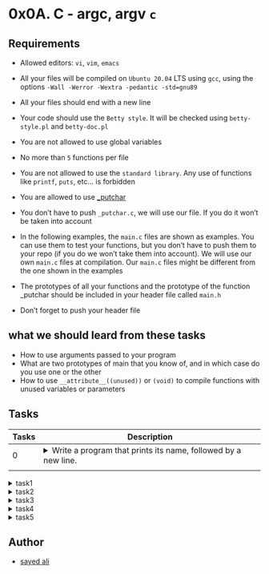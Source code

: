# 0x0A. C - argc, argv `c`

## Requirements

* Allowed editors: `vi`, `vim`, `emacs`

* All your files will be compiled on `Ubuntu 20.04` LTS using `gcc`, using the options `-Wall -Werror -Wextra -pedantic -std=gnu89`

* All your files should end with a new line

* Your code should use the `Betty style`. It will be checked using `betty-style.pl` and `betty-doc.pl`

* You are not allowed to use global variables

* No more than `5` functions per file

* You are not allowed to use the `standard library`. Any use of functions like `printf`, `puts`, etc… is forbidden

* You are allowed to use [_putchar](https://github.com/holbertonschool/_putchar.c/blob/master/_putchar.c)

* You don’t have to push `_putchar.c`, we will use our file. If you do it won’t be taken into account

* In the following examples, the `main.c` files are shown as examples. You can use them to test your functions, but you don’t have to push them to your repo (if you do we won’t take them into account). We will use our own `main.c` files at compilation. Our `main.c` files might be different from the one shown in the examples

* The prototypes of all your functions and the prototype of the function _putchar should be included in your header file called `main.h`

* Don’t forget to push your header file

## what we should leard from these tasks

* How to use arguments passed to your program
* What are two prototypes of main that you know of, and in which case do you use one or the other
* How to use `__attribute__((unused))` or `(void)` to compile functions with unused variables or parameters

## Tasks
| Tasks | Description |
| --- | --- |
| 0 | <details><summary>Write a program that prints its name, followed by a new line.</summary><ul><li>If you rename the program, it will print the new name, without having to compile it again<li>You should not remove the path before the name of the program<pre><ul>julien@ubuntu:~/0x0A. argc, argv$ gcc -Wall -pedantic -Werror -Wextra -std=gnu89 0-whatsmyname.c -o mynameis<ul>julien@ubuntu:~/0x0A. argc, argv$ ./mynameis<ul>./mynameis<ul>julien@ubuntu:~/0x0A. argc, argv$ mv mynameis mynewnameis<ul>julien@ubuntu:~/0x0A. argc, argv$ ./mynewnameis<ul>./mynewnameis<ul>julien@ubuntu:~/0x0A. argc, argv$
</pre></details> |

<details><summary>task1</summary>
<p>

Write a program that prints the number of arguments passed into it.

* Your program should print a number, followed by a new line

```
julien@ubuntu:~/0x0A. argc, argv$ gcc -Wall -pedantic -Werror -Wextra -std=gnu89 1-args.c -o nargs
julien@ubuntu:~/0x0A. argc, argv$ ./nargs 
0
julien@ubuntu:~/0x0A. argc, argv$ ./nargs hello
1
julien@ubuntu:~/0x0A. argc, argv$ ./nargs "hello, world"
1
julien@ubuntu:~/0x0A. argc, argv$ ./nargs hello, world
2
julien@ubuntu:~/0x0A. argc, argv$ 
```

</p>
</details>

<details><summary>task2</summary>
<p>

Write a program that prints all arguments it receives.

* All arguments should be printed, including the first one
* Only print one argument per line, ending with a new line

```
julien@ubuntu:~/0x0A. argc, argv$ gcc -Wall -pedantic -Werror -Wextra -std=gnu89 2-args.c -o args
julien@ubuntu:~/0x0A. argc, argv$ ./args 
./args
julien@ubuntu:~/0x0A. argc, argv$ ./args You can do anything, but not everything.
./args
You
can
do
anything,
but
not
everything.
julien@ubuntu:~/0x0A. argc, argv$ 
```
</p>
</details>

<details><summary>task3</summary>
<p>
Write a program that multiplies two numbers.

* Your program should print the result of the multiplication, followed by a new line
* You can assume that the two numbers and result of the multiplication can be stored in an integer
* If the program does not receive two arguments, your program should print `Error`, followed by a new line, and return `1`

``` 
julien@ubuntu:~/0x0A. argc, argv$ gcc -Wall -pedantic -Werror -Wextra -std=gnu89 3-mul.c -o mul
julien@ubuntu:~/0x0A. argc, argv$ ./mul 2 3
6
julien@ubuntu:~/0x0A. argc, argv$ ./mul 2 -3
-6
julien@ubuntu:~/0x0A. argc, argv$ ./mul 2 0
0
julien@ubuntu:~/0x0A. argc, argv$ ./mul 245 3245342
795108790
julien@ubuntu:~/0x0A. argc, argv$ ./mul
Error
julien@ubuntu:~/0x0A. argc, argv$ 

```

</p>
</details>

<details><summary>task4</summary>
<p>
Write a program that adds positive numbers.

* Print the result, followed by a new line
* If no number is passed to the program, print 0, followed by a new line
* If one of the number contains symbols that are not digits, print `Error`, followed by a new line, and return `1`
* You can assume that numbers and the addition of all the numbers can be stored in an `int`

```
julien@ubuntu:~/0x0A. argc, argv$ gcc -Wall -pedantic -Werror -Wextra -std=gnu89 4-add.c -o add
julien@ubuntu:~/0x0A. argc, argv$ ./add 1 1
2
julien@ubuntu:~/0x0A. argc, argv$ ./add 1 10 100 1000
1111
julien@ubuntu:~/0x0A. argc, argv$ ./add 1 2 3 e 4 5
Error
julien@ubuntu:~/0x0A. argc, argv$ ./add
0
julien@ubuntu:~/0x0A. argc, argv$ 
```

</p>
</details>

<details><summary>task5</summary>
<p>

Write a program that prints the minimum number of coins to make change for an amount of money.

* `Usage: ./change cents`
* where `cents` is the amount of cents you need to give back
* if the number of arguments passed to your program is not exactly `1`, print Error, followed by a new line, and return `1`
* you should use `atoi` to parse the parameter passed to your program
* If the number passed as the argument is negative, print `0`, followed by a new line
You can use an unlimited number of coins of values 25, `10`, `5`, `2`, and `1` cent

```
julien@ubuntu:~/0x0A. argc, argv$ gcc -Wall -pedantic -Werror -Wextra -std=gnu89 100-change.c -o change
julien@ubuntu:~/0x0A. argc, argv$ ./change 
Error
julien@ubuntu:~/0x0A. argc, argv$ ./change 10
1
julien@ubuntu:~/0x0A. argc, argv$ ./change 100
4
julien@ubuntu:~/0x0A. argc, argv$ ./change 101
5
julien@ubuntu:~/0x0A. argc, argv$ ./change 13
3
julien@ubuntu:~/0x0A. argc, argv$ 

```

</p>
</details>

## Author

* [sayed ali](https://github.com/sayedali1)
